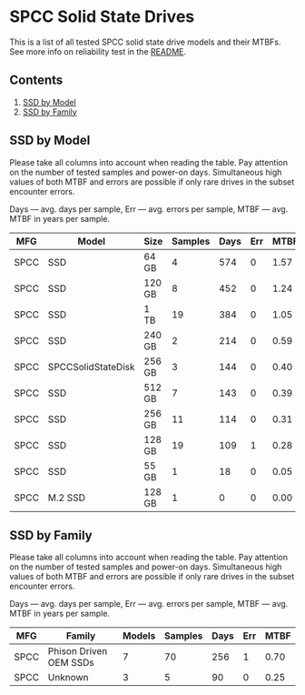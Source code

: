 SPCC Solid State Drives
=======================

This is a list of all tested SPCC solid state drive models and their MTBFs. See
more info on reliability test in the [README](https://github.com/bsdhw/SMART).

Contents
--------

1. [ SSD by Model  ](#ssd-by-model)
2. [ SSD by Family ](#ssd-by-family)

SSD by Model
------------

Please take all columns into account when reading the table. Pay attention on the
number of tested samples and power-on days. Simultaneous high values of both MTBF
and errors are possible if only rare drives in the subset encounter errors.

Days — avg. days per sample,
Err  — avg. errors per sample,
MTBF — avg. MTBF in years per sample.

| MFG       | Model              | Size   | Samples | Days  | Err   | MTBF |
|-----------|--------------------|--------|---------|-------|-------|------|
| SPCC      | SSD                | 64 GB  | 4       | 574   | 0     | 1.57   |
| SPCC      | SSD                | 120 GB | 8       | 452   | 0     | 1.24   |
| SPCC      | SSD                | 1 TB   | 19      | 384   | 0     | 1.05   |
| SPCC      | SSD                | 240 GB | 2       | 214   | 0     | 0.59   |
| SPCC      | SPCCSolidStateDisk | 256 GB | 3       | 144   | 0     | 0.40   |
| SPCC      | SSD                | 512 GB | 7       | 143   | 0     | 0.39   |
| SPCC      | SSD                | 256 GB | 11      | 114   | 0     | 0.31   |
| SPCC      | SSD                | 128 GB | 19      | 109   | 1     | 0.28   |
| SPCC      | SSD                | 55 GB  | 1       | 18    | 0     | 0.05   |
| SPCC      | M.2 SSD            | 128 GB | 1       | 0     | 0     | 0.00   |

SSD by Family
-------------

Please take all columns into account when reading the table. Pay attention on the
number of tested samples and power-on days. Simultaneous high values of both MTBF
and errors are possible if only rare drives in the subset encounter errors.

Days — avg. days per sample,
Err  — avg. errors per sample,
MTBF — avg. MTBF in years per sample.

| MFG       | Family                 | Models | Samples | Days  | Err   | MTBF |
|-----------|------------------------|--------|---------|-------|-------|------|
| SPCC      | Phison Driven OEM SSDs | 7      | 70      | 256   | 1     | 0.70   |
| SPCC      | Unknown                | 3      | 5       | 90    | 0     | 0.25   |
